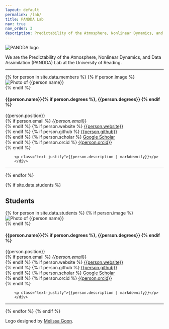 ```yaml
---
layout: default
permalink: /lab/
title: PANDDA Lab
nav: true
nav_order: 3
description: Predictability of the Atmosphere, Nonlinear Dynamics, and Data Assimilation (PANDDA) Lab
---
```


<img src="{{ site.baseurl }}/assets/img/pandda_logo.svg" style="max-width: {{site.max_width | minus: 30}}px" alt="PANDDA logo" />

We are the Predictability of the Atmosphere, Nonlinear Dynamics, and Data Assimilation (PANDDA) Lab at the University of Reading.

<hr>
<div class="post">
  <article>
{% for person in site.data.members %}
    {% if person.image %}
        <div class="profile float-right">
        <img src="{{ person.image | prepend: '/assets/img/' | prepend: site.baseurl | prepend: site.url }}" class="img-fluid z-depth-1 rounded" style="(min-width: {{site.max_width}}) {{ site.max_width | minus: 30 | times: 0.3}}px, (min-width: 576px) 30vw, 95vw" alt="Photo of {{person.name}}" />
        </div>
    {% endif %}
        <div class="clearfix">
        <h4>{{person.name}}{% if person.degrees %}, {{person.degrees}} {% endif %}</h4> 
        {{person.position}} <br>
        {% if person.email %}
            <i class="fa fa-envelope"></i> <em>{{person.email}}</em> <br>
        {% endif %}
        {% if person.website %}
          <i class="fa fa-globe"></i> <a href= "{{person.website}}" target="_blank">{{person.website}}</a> <br>
        {% endif %}
        {% if person.github %}
          <i class="fab fa-github"></i> <a href= "https://github.com/{{person.github}}" target="_blank"> {{person.github}} </a> <br>
        {% endif %}
        {% if person.scholar %}
          <i class="ai ai-google-scholar"></i> <a href= "http://scholar.google.com/citations?user={{person.scholar}}" target="_blank">Google Scholar</a> <br>
        {% endif %}
        {% if person.orcid %}
          <i class="ai ai-orcid"></i> <a href="http://{{person.orcid}}" target="_blank"> {{person.orcid}}</a> <br>
        {% endif %}

        <p class="text-justify">{{person.description | markdownify}}</p>
        </div>
<hr>
{% endfor %}

{% if site.data.students %}
  <h2 id="students">Students</h2>
  {% for person in site.data.students %}
    {% if person.image %}
        <div class="profile float-right">
        <img src="{{ person.image | prepend: '/assets/img/' | prepend: site.baseurl | prepend: site.url }}" class="img-fluid z-depth-1 rounded" style="(min-width: {{site.max_width}}) {{ site.max_width | minus: 30 | times: 0.3}}px, (min-width: 576px) 30vw, 95vw" alt="Photo of {{person.name}}" />
        </div>
    {% endif %}
        <div class="clearfix">
        <h4>{{person.name}}{% if person.degrees %}, {{person.degrees}} {% endif %}</h4> 
        {{person.position}} <br>
        {% if person.email %}
            <i class="fa fa-envelope"></i> <em>{{person.email}}</em> <br>
        {% endif %}
        {% if person.website %}
          <i class="fa fa-globe"></i> <a href= "{{person.website}}" target="_blank">{{person.website}}</a> <br>
        {% endif %}
        {% if person.github %}
          <i class="fab fa-github"></i> <a href= "https://github.com/{{person.github}}" target="_blank"> {{person.github}} </a> <br>
        {% endif %}
        {% if person.scholar %}
          <i class="ai ai-google-scholar"></i> <a href= "http://scholar.google.com/citations?user={{person.scholar}}" target="_blank">Google Scholar</a> <br>
        {% endif %}
        {% if person.orcid %}
          <i class="ai ai-orcid"></i> <a href="http://{{person.orcid}}" target="_blank"> {{person.orcid}}</a> <br>
        {% endif %}

        <p class="text-justify">{{person.description | markdownify}}</p>
        </div>
<hr>
  {% endfor %}
{% endif %}
  </article>
</div>

Logo designed by <a href="https://melissagoon.dev/">Melissa Goon</a>.
